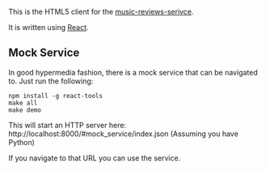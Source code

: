 This is the HTML5 client for the [music-reviews-serivce](https://github.com/ericmoritz/music-reviews-service).

It is written using [React](http://facebook.github.io/react/).

## Mock Service

In good hypermedia fashion, there is a mock service that can be navigated to. Just run the following:

```
npm install -g react-tools
make all
make demo
```

This will start an HTTP server here: http://localhost:8000/#mock_service/index.json (Assuming you have Python)

If you navigate to that URL you can use the service.



